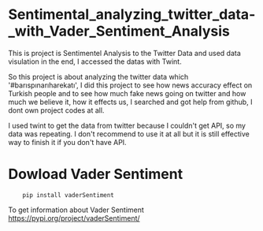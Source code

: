 # Sentimental_analyzing_twitter_data-_with_Vader_Sentiment_Analysis
This is project is Sentimentel Analysis to the Twitter Data and used data visulation in the end, I accessed the datas with Twint.


So this project is about analyzing the twitter data which '#barıspınarıharekatı', I did this project to see how news accuracy effect on Turkish people and to see how much fake news going on twitter and how much we believe it, how it effects us, I searched and got help from github, I dont own project codes at all.

I used twint to get the data from twitter because I couldn't get API, so my data was repeating. I don't recommend to use it at all but it is still effective way to finish it if  you don't have API.

# Dowload Vader Sentiment
        pip install vaderSentiment 
        
 To get information about Vader Sentiment
https://pypi.org/project/vaderSentiment/
